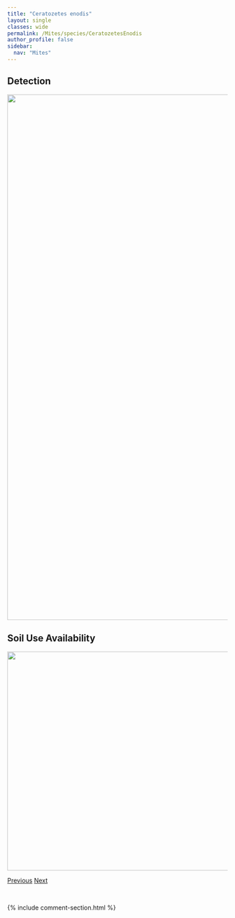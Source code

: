 ```yaml
---
title: "Ceratozetes enodis"
layout: single
classes: wide
permalink: /Mites/species/CeratozetesEnodis
author_profile: false
sidebar:
  nav: "Mites"
---
```


<h2>Detection</h2>

<a href="https://drive.google.com/uc?export=view&id=1W6h3LELP7Z6y7CObZiVV9VT3L6lP92Xq">
<img src="https://drive.google.com/uc?export=view&id=1W6h3LELP7Z6y7CObZiVV9VT3L6lP92Xq" height = "1200" width = "800">
</a>


<h2>Soil Use Availability</h2>

<a href="https://drive.google.com/uc?export=view&id=1O4V16KYT7_rO8HN35bBWgpiUYthC-MhN">
<img src="https://drive.google.com/uc?export=view&id=1O4V16KYT7_rO8HN35bBWgpiUYthC-MhN" height = "500" width = "1000">
</a>


<a href="/DevelopmentWebsite/Mites/species/CeratozetesCuspidatus" class="pagination--pager" title="Ceratozetes cuspidatus">Previous</a> <a href="/DevelopmentWebsite/Mites/species/CeratozetesGracilis" class="pagination--pager" title="Ceratozetes gracilis">Next</a>

<p>&nbsp;</p>

{% include comment-section.html %}
